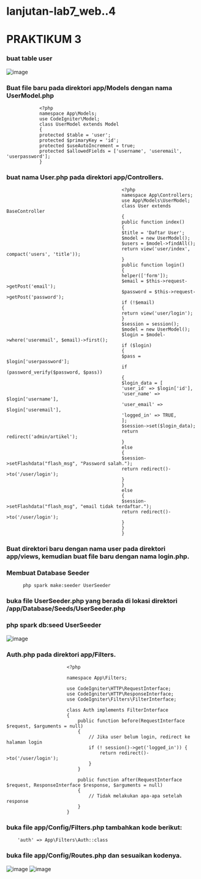 # lanjutan-lab7_web..4

# PRAKTIKUM 3
### buat table user
![image](https://github.com/user-attachments/assets/ceffb2a4-e1e9-4e23-bd95-b9cf0d6a62af)

### Buat file baru pada direktori app/Models dengan nama UserModel.php
                <?php
                namespace App\Models;
                use CodeIgniter\Model;
                class UserModel extends Model
                {
                protected $table = 'user';
                protected $primaryKey = 'id';
                protected $useAutoIncrement = true;
                protected $allowedFields = ['username', 'useremail', 'userpassword'];
                }

### buat nama User.php pada direktori app/Controllers.
                                              <?php
                                              namespace App\Controllers;
                                              use App\Models\UserModel;
                                              class User extends BaseController
                                              {
                                              public function index()
                                              {
                                              $title = 'Daftar User';
                                              $model = new UserModel();
                                              $users = $model->findAll();
                                              return view('user/index', compact('users', 'title'));
                                              }
                                              public function login()
                                              {
                                              helper(['form']);
                                              $email = $this->request->getPost('email');
                                              $password = $this->request->getPost('password');
                                              if (!$email)
                                              {
                                              return view('user/login');
                                              }
                                              $session = session();
                                              $model = new UserModel();
                                              $login = $model->where('useremail', $email)->first();
                                              if ($login)
                                              {
                                              $pass = $login['userpassword'];
                                              if (password_verify($password, $pass))
                                              {
                                              $login_data = [
                                              'user_id' => $login['id'],
                                              'user_name' => $login['username'],
                                              'user_email' => $login['useremail'],
                                              'logged_in' => TRUE,
                                              ];
                                              $session->set($login_data);
                                              return redirect('admin/artikel');
                                              }
                                              else
                                              {
                                              $session->setFlashdata("flash_msg", "Password salah.");
                                              return redirect()->to('/user/login');
                                              }
                                              }
                                              else
                                              {
                                              $session->setFlashdata("flash_msg", "email tidak terdaftar.");
                                              return redirect()->to('/user/login');
                                              }
                                              }
                                              }

###  Buat direktori baru dengan nama user pada direktori app/views, kemudian buat file baru dengan nama login.php.
### Membuat Database Seeder 
          php spark make:seeder UserSeeder


### buka file UserSeeder.php yang berada di lokasi direktori /app/Database/Seeds/UserSeeder.php
### php spark db:seed UserSeeder

![image](https://github.com/user-attachments/assets/8fb64c3c-e194-45ea-9efb-f633f2bc9577)

### Auth.php pada direktori app/Filters.
                          <?php
                          
                          namespace App\Filters;
                          
                          use CodeIgniter\HTTP\RequestInterface;
                          use CodeIgniter\HTTP\ResponseInterface;
                          use CodeIgniter\Filters\FilterInterface;
                          
                          class Auth implements FilterInterface
                          {
                              public function before(RequestInterface $request, $arguments = null)
                              {
                                  // Jika user belum login, redirect ke halaman login
                                  if (! session()->get('logged_in')) {
                                      return redirect()->to('/user/login');
                                  }
                              }
                          
                              public function after(RequestInterface $request, ResponseInterface $response, $arguments = null)
                              {
                                  // Tidak melakukan apa-apa setelah response
                              }
                          }


### buka file app/Config/Filters.php tambahkan kode berikut:
        'auth' => App\Filters\Auth::class
### buka file app/Config/Routes.php dan sesuaikan kodenya.
![image](https://github.com/user-attachments/assets/75601b1d-9bfa-4034-91aa-a6c17a5c7692)
![image](https://github.com/user-attachments/assets/6b842180-fccc-4d9f-ae6c-97f681c607d8)



                                                                                            
                                              
